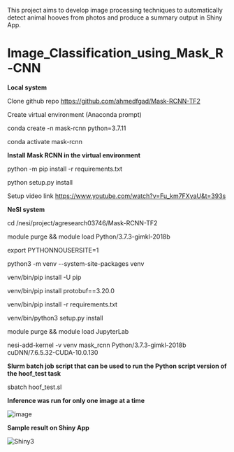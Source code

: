 This project aims to develop image processing techniques to automatically detect animal hooves from photos and produce a summary output in Shiny App.

# Image_Classification_using_Mask_R-CNN

**Local system**

Clone github repo https://github.com/ahmedfgad/Mask-RCNN-TF2

Create virtual environment (Anaconda prompt)

conda create -n mask-rcnn python=3.7.11

conda activate mask-rcnn

**Install Mask RCNN in the virtual environment**

python -m pip install -r requirements.txt

python setup.py install

Setup video link https://www.youtube.com/watch?v=Fu_km7FXyaU&t=393s

**NeSI system**

cd /nesi/project/agresearch03746/Mask-RCNN-TF2

module purge && module load Python/3.7.3-gimkl-2018b

export PYTHONNOUSERSITE=1

python3 -m venv --system-site-packages venv

venv/bin/pip install -U pip

venv/bin/pip install protobuf==3.20.0

venv/bin/pip install -r requirements.txt

venv/bin/python3 setup.py install

module purge && module load JupyterLab

nesi-add-kernel -v venv mask_rcnn Python/3.7.3-gimkl-2018b cuDNN/7.6.5.32-CUDA-10.0.130

**Slurm batch job script that can be used to run the Python script version of the hoof_test task**
	
 sbatch hoof_test.sl

 **Inference was run for only one image at a time**

 ![image](https://github.com/Arijit2812/Image_Classification_using_Mask_R-CNN/assets/65775311/378cf827-651e-4b9c-b0b4-91f3f1356d6b)

 
**Sample result on Shiny App**

![Shiny3](https://github.com/Arijit2812/Image_Classification_using_Mask_R-CNN/assets/65775311/e755176d-11f6-4973-aaf0-1e43d3282bb6)

